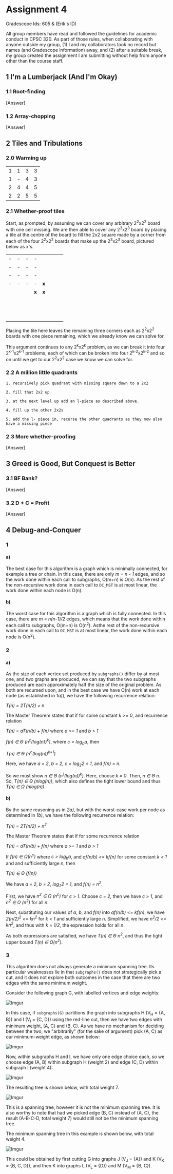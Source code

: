 # Assignment 4

Gradescope Ids: 605 & (Erik's ID)

All group members have read and followed the guidelines for academic conduct in CPSC 320. As part of those rules, when collaborating with anyone outside my group, (1) I and my collaborators took no record but names (and Gradescope information) away, and (2) after a suitable break, my group created the assignment I am submitting without help from anyone other than the course staff.

## 1 I'm a Lumberjack (And I'm Okay)

### 1.1 Root-finding

[Answer]

### 1.2 Array-chopping

[Answer]

## 2 Tiles and Tribulations

### 2.0 Warming up

<table>
    <tr>
        <td>1</td>
        <td>1</td>
        <td>3</td>
        <td>3</td>
    </tr>
    <tr>
        <td>1</td>
        <td>-</td>
        <td>4</td>
        <td>3</td>
    </tr>
    <tr>
        <td>2</td>
        <td>4</td>
        <td>4</td>
        <td>5</td>
    </tr>
    <tr>
        <td>2</td>
        <td>2</td>
        <td>5</td>
        <td>5</td>
    </tr>
</table>

### 2.1 Whether-proof tiles

Start, as prompted, by assuming we can cover any arbitrary 2<sup>2</sup>x2<sup>2</sup> board with one cell missing. We are then able to cover any 2<sup>3</sup>x2<sup>3</sup> board by placing a tile at the centre of the board to fill the 2x2 square made by a corner from each of the four 2<sup>2</sup>x2<sup>2</sup> boards that make up the 2<sup>3</sup>x2<sup>3</sup> board, pictured below as x's.

<table>
    <tr>
        <td>-</td>
        <td>-</td>
        <td>-</td>
        <td>-</td>
        <td></br></td>
        <td></br></td>
        <td></br></td>
        <td></br></td>
    </tr>
    <tr>
        <td>-</td>
        <td>-</td>
        <td>-</td>
        <td>-</td>
        <td></br></td>
        <td></br></td>
        <td></br></td>
        <td></br></td>
    </tr>
    <tr>
        <td>-</td>
        <td>-</td>
        <td>-</td>
        <td>-</td>
        <td></br></td>
        <td></br></td>
        <td></br></td>
        <td></br></td>
    </tr>
    <tr>
        <td>-</td>
        <td>-</td>
        <td>-</td>
        <td>-</td>
        <td><b>x</b></td>
        <td></br></td>
        <td></br></td>
        <td></br></td>
    </tr>
    <tr>
        <td></br></td>
        <td></br></td>
        <td></br></td>
        <td><b>x</b></td>
        <td><b>x</b></td>
        <td></br></td>
        <td></br></td>
        <td></br></td>
    </tr>
    <tr>
        <td></br></td>
        <td></br></td>
        <td></br></td>
        <td></br></td>
        <td></br></td>
        <td></br></td>
        <td></br></td>
        <td></br></td>
    </tr>
    <tr>
        <td></br></td>
        <td></br></td>
        <td></br></td>
        <td></br></td>
        <td></br></td>
        <td></br></td>
        <td></br></td>
        <td></br></td>
    </tr>
    <tr>
        <td></br></td>
        <td></br></td>
        <td></br></td>
        <td></br></td>
        <td></br></td>
        <td></br></td>
        <td></br></td>
        <td></br></td>
    </tr>
</table>

Placing the tile here leaves the remaining three corners each as 2<sup>2</sup>x2<sup>2</sup> boards with one piece remaining, which we already know we can solve for.

This argument continues to any 2<sup>k</sup>x2<sup>k</sup> problem, as we can break it into four 2<sup>k-1</sup>x2<sup>k-1</sup> problems, each of which can be broken into four 2<sup>k-2</sup>x2<sup>k-2</sup> and so on until we get to our 2<sup>2</sup>x2<sup>2</sup> case we know we can solve for.

### 2.2 A million little quadrants

```
1. recursively pick quadrant with missing square down to a 2x2

2. fill that 2x2 up

3. at the next level up add an l-piece as described above.

4. fill up the other 2x2s

5. add the l- piece in, recurse the other quadrants as they now also have a missing piece

```

### 2.3 More whether-proofing

[Answer]

## 3 Greed is Good, But Conquest is Better

### 3.1 BF Bank?

[Answer]

### 3.2 D + C = Profit

[Answer]

## 4 Debug-and-Conquer

### 1

#### a)
The best case for this algorithm is a graph which is minimally connected, for
example a tree or chain. In this case, there are only _m = n - 1_ edges, and so
the work done within each call to subgraphs, O(m+n) is O(n). As the rest of the
non-recursive work done in each call to `DC_MST` is at most linear, the work done
within each node is O(n).

#### b)
The worst case for this algorithm is a graph which is fully connected. In this
case, there are _m = n(n-1)/2_ edges, which means that the work done within each
call to subgraphs, O(m+n) is O(n<sup>2</sup>). Asthe rest of the non-recursive
work done in each call to `DC_MST` is at most linear, the work done within each
node is O(n<sup>2</sup>).

### 2

#### a)
As the size of each vertex set produced by `subgraphs()` differ by at most one,
and two graphs are produced, we can say that the two subgraphs produced are
each approximately half the size of the original problem. As both are recursed
upon, and in the best case we have O(n) work at each node (as established in _1a)_),
we have the following recurrence relation:

_T(n) = 2T(n/2) + n_

The Master Theorem states that if for some constant _k >= 0_, and recurrence relation

_T(n) = aT(n/b) + f(n)_ where _a >= 1_ and _b > 1_

_f(n) &#8712; &Theta; (n<sup>c</sup>(log(n))<sup>k</sup>)_, where _c = log<sub>b</sub>a_,
then

_T(n) &#8712; &Theta; (n<sup>c</sup>(log(n))<sup>k+1</sup>)_

Here, we have _a = 2_, _b = 2_, _c = log<sub>2</sub>2 = 1_, and _f(n) = n_.

So we must show _n &#8712; &Theta; (n<sup>1</sup>(log(n))<sup>k</sup>)_. Here,
choose _k = 0_. Then, _n &#8712; &Theta; n_. So, _T(n) &#8712; &Theta; (nlog(n))_,
which also defines the tight lower bound and thus _T(n) &#8712; &Omega; (nlog(n))_.

#### b)
By the same reasoning as in _2a)_, but with the worst-case work per node as
determined in _1b)_, we have the following recurrence relation:

_T(n) = 2T(n/2) + n<sup>2</sup>_

The Master Theorem states that if for some recurrence relation

_T(n) = aT(n/b) + f(n)_ where _a >= 1_ and _b > 1_

If _f(n) &#8712; &Omega;(n<sup>c</sup>)_ where _c > log<sub>b</sub>a_, and
_af(n/b) <= kf(n)_ for some constant _k < 1_ and and sufficiently large _n_,
then

_T(n) &#8712; &Theta; (f(n))_

We have _a = 2_, _b = 2_, _log<sub>2</sub>2 = 1_, and _f(n) = n<sup>2</sup>_.

First, we have _n<sup>2</sup> &#8712; &Omega; (n<sup>c</sup>)_ for _c > 1_.
Choose _c = 2_, then we have _c > 1_, and _n<sup>2</sup> &#8712; &Omega; (n<sup>2</sup>)_
for all _n_.

Next, substituting our values of _a_, _b_, and _f(n)_ into _af(n/b) <= kf(n)_,
we have _2(n/2)<sup>2</sup> <= kn<sup>2</sup>_ for _k < 1_ and sufficiently large _n_.
Simplified, we have _n<sup>2</sup>/2 <= kn<sup>2</sup>_, and thus with _k = 1/2_,
the expression holds for all _n_.

As both expressions are satisfied, we have _T(n) &#8712; &Theta; n<sup>2</sup>_,
and thus the tight upper bound _T(n) &#8712; O(n<sup>2</sup>)_.

### 3

This algorithm does not always generate a minimum spanning tree. Its particular
weaknesses lie in that `subgraphs()` does not strategically pick a cut, and it
does not explore both outcomes in the case that there are two edges with the
same minimum weight.

Consider the following graph G, with labelled vertices and edge weights:

![Imgur](http://i.imgur.com/28q3Ynk.png)

In this case, if `subgraphs(G)` partitions the graph into subgraphs H (V<sub>H</sub> = {A, B})
and I (V<sub>I</sub> = {C, D}) using the red-line cut, then we have two edges
with minimum weight, (A, C) and (B, C). As we have no mechanism for deciding
between the two, we "arbitrarily" (for the sake of argument) pick (A, C) as our
minimum-weight edge, as shown below:

![Imgur](http://i.imgur.com/RkobyV0.png)

Now, within subgraphs H and I, we have only one edge choice each, so we choose
edge (A, B) within subgraph H (weight 2) and edge (C, D) within subgraph I
(weight 4):

![Imgur](http://i.imgur.com/v8sXaWs.png)

The resulting tree is shown below, with total weight 7.

![Imgur](http://i.imgur.com/fSpKQu7.png)

This is a spanning tree, however it is not the minimum spanning tree. It is also
worthy to note that had we picked edge (B, C) instead of (A, C), the result
(A-B-C-D, total weight 7) would still not be the minimum spanning tree.

The minimum spanning tree in this example is shown below, with total weight 4.

![Imgur](http://i.imgur.com/vYIWcdz.png)

This could be obtained by first cutting G into graphs J (V<sub>J</sub> = {A})
and K (V<sub>K</sub> = {B, C, D}), and then K into graphs L (V<sub>L</sub> = {D})
and M (V<sub>M</sub> = {B, C}).
